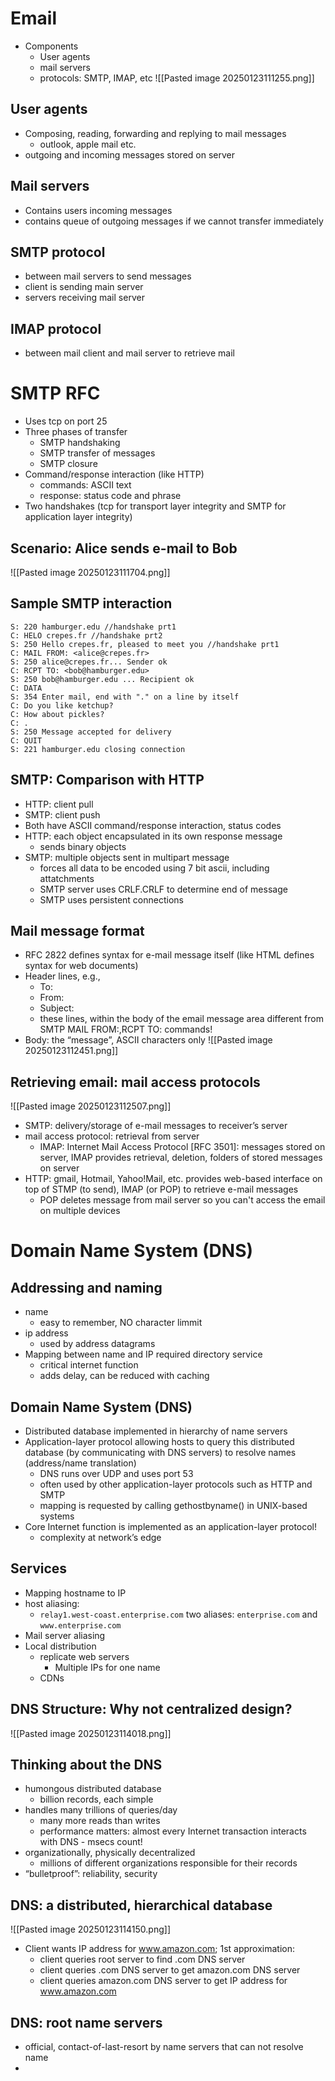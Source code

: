# Email
- Components
	- User agents
	- mail servers
	- protocols: SMTP, IMAP, etc
![[Pasted image 20250123111255.png]]
## User agents
- Composing, reading, forwarding and replying to mail messages
	- outlook, apple mail etc.
- outgoing and incoming messages stored on server
## Mail servers
- Contains users incoming messages
- contains queue of outgoing messages if we cannot transfer immediately
## SMTP protocol
- between mail servers to send messages
- client is sending main server
- servers receiving mail server
## IMAP protocol
- between mail client and mail server to retrieve mail
# SMTP RFC
- Uses tcp on port 25
- Three phases of transfer
	- SMTP handshaking
	- SMTP transfer of messages
	- SMTP closure
- Command/response interaction (like HTTP)
	- commands: ASCII text
	- response: status code and phrase
- Two handshakes (tcp for transport layer integrity and SMTP for application layer integrity)
## Scenario: Alice sends e-mail to Bob
![[Pasted image 20250123111704.png]]
## Sample SMTP interaction
```
S: 220 hamburger.edu //handshake prt1
C: HELO crepes.fr //handshake prt2
S: 250 Hello crepes.fr, pleased to meet you //handshake prt1
C: MAIL FROM: <alice@crepes.fr>
S: 250 alice@crepes.fr... Sender ok
C: RCPT TO: <bob@hamburger.edu>
S: 250 bob@hamburger.edu ... Recipient ok
C: DATA
S: 354 Enter mail, end with "." on a line by itself
C: Do you like ketchup?
C: How about pickles?
C: .
S: 250 Message accepted for delivery
C: QUIT
S: 221 hamburger.edu closing connection
```

## SMTP: Comparison with HTTP
- HTTP: client pull
- SMTP: client push
- Both have ASCII command/response interaction, status codes
- HTTP: each object encapsulated in its own response message
	- sends binary objects
- SMTP: multiple objects sent in multipart message
	- forces all data to be encoded using 7 bit ascii, including attatchments
	- SMTP server uses CRLF.CRLF to determine end of message
	- SMTP uses persistent connections
## Mail message format
- RFC 2822 defines syntax for e-mail message itself (like HTML defines syntax for web documents)
- Header lines, e.g.,
	- To:
	- From:
	- Subject:
	- these lines, within the body of the email message area different from SMTP MAIL FROM:,RCPT TO: commands!
- Body: the “message”, ASCII characters only
![[Pasted image 20250123112451.png]]
## Retrieving email: mail access protocols
![[Pasted image 20250123112507.png]]
- SMTP: delivery/storage of e-mail messages to receiver’s server
- mail access protocol: retrieval from server
	- IMAP: Internet Mail Access Protocol [RFC 3501]: messages stored on server, IMAP provides retrieval, deletion, folders of stored messages on server
- HTTP: gmail, Hotmail, Yahoo!Mail, etc. provides web-based interface on top of STMP (to send), IMAP (or POP) to retrieve e-mail messages
	- POP deletes message from mail server so you can't access the email on multiple devices
# Domain Name System (DNS)
## Addressing and naming
- name
	- easy to remember, NO character limmit
- ip address
	- used by address datagrams
- Mapping between name and IP required directory service
	- critical internet function
	- adds delay, can be reduced with caching
## Domain Name System (DNS)
- Distributed database implemented in hierarchy of name servers
- Application-layer protocol allowing hosts to query this distributed database (by communicating with DNS servers) to resolve names (address/name translation)
	- DNS runs over UDP and uses port 53
	- often used by other application-layer protocols such as HTTP and SMTP
	- mapping is requested by calling gethostbyname() in UNIX-based systems
- Core Internet function is implemented as an application-layer protocol!
	- complexity at network’s edge
## Services
- Mapping hostname to IP
- host aliasing:
	- `relay1.west-coast.enterprise.com` two aliases: `enterprise.com` and `www.enterprise.com`
- Mail server aliasing
- Local distribution
	- replicate web servers
		- Multiple IPs for one name
	- CDNs
## DNS Structure: Why not centralized design?
![[Pasted image 20250123114018.png]]
## Thinking about the DNS
- humongous distributed database
	- billion records, each simple
- handles many trillions of queries/day
	- many more reads than writes
	- performance matters: almost every Internet transaction interacts with DNS - msecs count!
- organizationally, physically decentralized
	- millions of different organizations responsible for their records
- “bulletproof”: reliability, security

## DNS: a distributed, hierarchical database
![[Pasted image 20250123114150.png]]
- Client wants IP address for www.amazon.com; 1st approximation:
	- client queries root server to find .com DNS server
	- client queries .com DNS server to get amazon.com DNS server
	- client queries amazon.com DNS server to get IP address for www.amazon.com
## DNS: root name servers
- official, contact-of-last-resort by name servers that can not resolve name
- 